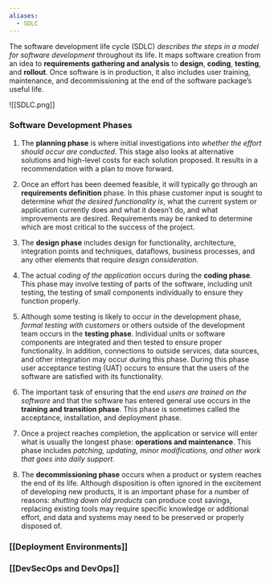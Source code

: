 ```yaml
---
aliases:
  - SDLC
---
```

The software development life cycle (SDLC) *describes the steps in a model for software development* throughout its life. It maps software creation from an idea to **requirements gathering and analysis** to **design**, **coding**, **testing**, and **rollout**. Once software is in production, it also includes user training, maintenance, and decommissioning at the end of the software package’s useful life.

![[SDLC.png]]

### Software Development Phases

1. The **planning phase** is where initial investigations into *whether the effort should occur are conducted*. This stage also looks at alternative solutions and high-level costs for each solution proposed. It results in a recommendation with a plan to move forward.
   
2. Once an effort has been deemed feasible, it will typically go through an **requirements definition** phase. In this phase customer input is sought to determine *what the desired functionality is*, what the current system or application currently does and what it doesn’t do, and what improvements are desired. Requirements may be ranked to determine which are most critical to the success of the project.
   
3. The **design phase** includes design for functionality, architecture, integration points and techniques, dataflows, business processes, and any other elements that require *design consideration*.
   
4. The actual *coding of the application* occurs during the **coding phase**. This phase may involve testing of parts of the software, including unit testing, the testing of small components individually to ensure they function properly.
   
5. Although some testing is likely to occur in the development phase, *formal testing with customers* or others outside of the development team occurs in the **testing phase**. Individual units or software components are integrated and then tested to ensure proper functionality. In addition, connections to outside services, data sources, and other integration may occur during this phase. During this phase user acceptance testing (UAT) occurs to ensure that the users of the software are satisfied with its functionality.
   
6. The important task of ensuring that the end *users are trained on the software* and that the software has entered general use occurs in the **training and transition phase**. This phase is sometimes called the acceptance, installation, and deployment phase.
   
7. Once a project reaches completion, the application or service will enter what is usually the longest phase: **operations and maintenance**. This phase includes *patching, updating, minor modifications, and other work that goes into daily support*.
   
8. The **decommissioning phase** occurs when a product or system reaches the end of its life. Although disposition is often ignored in the excitement of developing new products, it is an important phase for a number of reasons: *shutting down old products* can produce cost savings, replacing existing tools may require specific knowledge or additional effort, and data and systems may need to be preserved or properly disposed of.

### [[Deployment Environments]]

### [[DevSecOps and DevOps]]